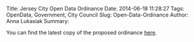 Title:  Jersey City Open Data Ordinance
Date: 2014-06-18 11:28:27
Tags: OpenData, Government, City Council
Slug: Open-Data-Ordinance
Author: Anna Lukasiak
Summary: 

You can find the latest copy of the proposed ordinance [here][OpenDataOrdinance].

[OpenJC]: http://openjerseycity.org/
[cfa]: http://codeforamerica.org/
[OpenDataOrdinance]: https://docs.google.com/document/d/15rRMZ3IEZUmtOggJpxtmZ3TNUu3V6dWA9BeN5_fG_iQ

